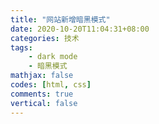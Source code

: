 ```yaml
---
title: "网站新增暗黑模式"
date: 2020-10-20T11:04:31+08:00
categories: 技术
tags:
    - dark mode
    - 暗黑模式
mathjax: false
codes: [html, css]
comments: true
vertical: false
---
```



<!--more-->
